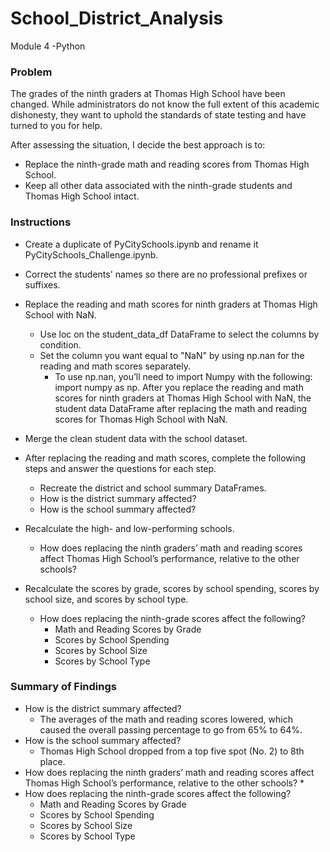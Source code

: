 # School_District_Analysis
Module 4 -Python
### Problem 
The grades of the ninth graders at Thomas High School have been changed. While administrators do not know the full extent of this academic dishonesty, they want to uphold the standards of state testing and have turned to you for help.

After assessing the situation, I decide the best approach is to:

* Replace the ninth-grade math and reading scores from Thomas High School.
* Keep all other data associated with the ninth-grade students and Thomas High School intact.

### Instructions
* Create a duplicate of PyCitySchools.ipynb and rename it PyCitySchools_Challenge.ipynb.
* Correct the students' names so there are no professional prefixes or suffixes.
* Replace the reading and math scores for ninth graders at Thomas High School with NaN.
  * Use loc on the student_data_df DataFrame to select the columns by condition.
  * Set the column you want equal to "NaN" by using np.nan for the reading and math scores separately. 
    * To use np.nan, you’ll need to import Numpy with the following: import numpy as np.
After you replace the reading and math scores for ninth graders at Thomas High School with NaN, the student data DataFrame after replacing the math and reading scores for Thomas High School with NaN.

* Merge the clean student data with the school dataset.
* After replacing the reading and math scores, complete the following steps and answer the questions for each step.
  * Recreate the district and school summary DataFrames.
  * How is the district summary affected?
  * How is the school summary affected?
* Recalculate the high- and low-performing schools.
  * How does replacing the ninth graders’ math and reading scores affect Thomas High School’s performance, relative to the other schools?
* Recalculate the scores by grade, scores by school spending, scores by school size, and scores by school type.
  * How does replacing the ninth-grade scores affect the following?
    * Math and Reading Scores by Grade
    * Scores by School Spending
    * Scores by School Size
    * Scores by School Type
    
 ### Summary of Findings 
  * How is the district summary affected?
     * The averages of the math and reading scores lowered, which caused the overall passing percentage to go from 65% to 64%. 
  * How is the school summary affected?
     * Thomas High School dropped from a top five spot (No. 2) to 8th place. 
  * How does replacing the ninth graders’ math and reading scores affect Thomas High School’s performance, relative to the other schools?
     *
  * How does replacing the ninth-grade scores affect the following?
    * Math and Reading Scores by Grade
    * Scores by School Spending
    * Scores by School Size
    * Scores by School Type
